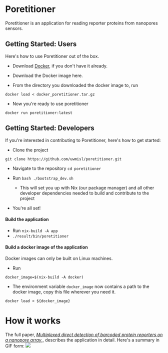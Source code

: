Poretitioner 
=============

Poretitioner is an application for reading reporter proteins from nanopores sensors.


## Getting Started: Users  

Here's how to use Poretitioner out of the box. 

- Download [Docker](https://www.docker.com/), if you don't have it already.

- Download the Docker image here.

- From the directory you downloaded the docker image to, run

```
docker load < docker_poretitioner.tar.gz
```

- Now you're ready to use poretitioner 

```
docker run poretitioner:latest
```


## Getting Started: Developers 

If you're interested in contributing to Poretitioner, here's how to get started:

- Clone the project 

```
git clone https://github.com/uwmisl/poretitioner.git
```

- Navigate to the repository `cd poretitioner`

- Run `bash ./bootstrap_dev.sh`
   - This will set you up with Nix (our package manager) and all other developer dependencies needed to build and contribute to the project 
   
- You're all set! 

#### Build the application 

- Run `nix-build -A app`
- `./result/bin/poretitioner`

#### Build a docker image of the application 
Docker images can only be built on Linux machines. 

- Run 

```docker_image=$(nix-build -A docker)```

- The environment variable `docker_image` now contains a path to the docker image, copy this file wherever you need it. 

```docker load < ${docker_image}```


# How it works 

The full paper, [*Multiplexed direct detection of barcoded protein reporters on a nanopore array*,](https://www.biorxiv.org/content/10.1101/837542v1), describes the application in detail. Here's a summary in GIF form:
![](NTER_gif_1_sm.gif)

